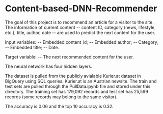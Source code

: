 # Content-based-DNN-Recommender

The goal of this project is to recommend an article for a visitor to the site. The information of current content -- content ID, category (news, lifestyle, etc.), title, author, date -- are used to predict the next content for the user. 

Input variables:
-- Embedded content_id;
-- Embedded author;
-- Category;
-- Embedded title;
-- Date.

Target variable:
-- The next recommended content for the user.

The neural network has four hidden layers.

The dataset is pulled from the publicly avialable Kurier.at dataset in BigQuery using SQL queries. Kurier.at is an Austrian newsite. The train and test sets are pulled through the PullData.ipynb file and stored under this directory. The training set has 179,092 records and test set has 25,599 records (some records may belong to the same visitor).

The accuracy is 0.06 and the top 10 accuracy is 0.32.
